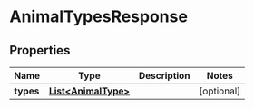 # AnimalTypesResponse

## Properties
Name | Type | Description | Notes
------------ | ------------- | ------------- | -------------
**types** | [**List&lt;AnimalType&gt;**](AnimalType.md) |  |  [optional]
